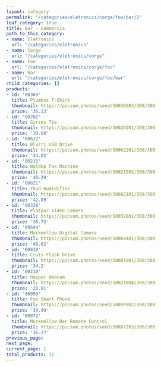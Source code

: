 ```yaml
---
layout: category
permalink: "/categories/eletronics/corge/foo/bar/1"
leaf_category: true
title: Bar - Commercia
path_to_this_category:
- name: Eletronics
  url: "/categories/eletronics"
- name: Corge
  url: "/categories/eletronics/corge"
- name: Foo
  url: "/categories/eletronics/corge/foo"
- name: Bar
  url: "/categories/eletronics/corge/foo/bar"
child_categories: []
products:
- id: '00369'
  title: Plumbus T-Shirt
  thumbnail: https://picsum.photos/seed/S0036903/300/300
  price: '36.13'
- id: '00202'
  title: Girzes Tie
  thumbnail: https://picsum.photos/seed/S0020201/300/300
  price: '30.68'
- id: '00622'
  title: Blurri USB Drive
  thumbnail: https://picsum.photos/seed/S0062201/300/300
  price: '44.03'
- id: '00215'
  title: Waldop Fax Machine
  thumbnail: https://picsum.photos/seed/S0021502/300/300
  price: '40.29'
- id: '00821'
  title: Thud Humidifier
  thumbnail: https://picsum.photos/seed/S0082101/300/300
  price: '42.09'
- id: '00328'
  title: Platpor Video Camera
  thumbnail: https://picsum.photos/seed/S0032801/300/300
  price: '30.73'
- id: '00644'
  title: Murkmellow Digital Camera
  thumbnail: https://picsum.photos/seed/S0064401/300/300
  price: '48.02'
- id: '00839'
  title: Cruts Flash Drive
  thumbnail: https://picsum.photos/seed/S0083901/300/300
  price: '34.2'
- id: '00210'
  title: Happor Webcam
  thumbnail: https://picsum.photos/seed/S0021004/300/300
  price: '28.91'
- id: '00999'
  title: Foo Smart Phone
  thumbnail: https://picsum.photos/seed/S0099902/300/300
  price: '39.99'
- id: '00972'
  title: Murkmellow Bar Remote Control
  thumbnail: https://picsum.photos/seed/S0097203/300/300
  price: '36.27'
previous_page: 
next_page: 
current_page: 1
total_products: 11
---
```

